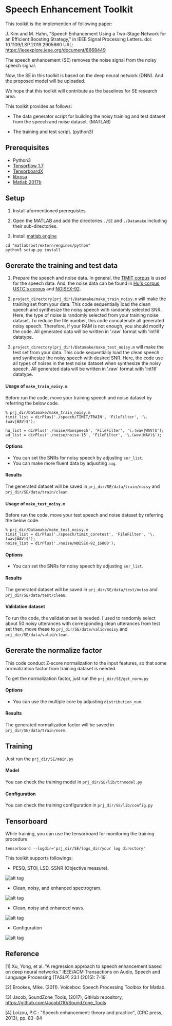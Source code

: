 # Speech Enhancement Toolkit

This toolkit is the implemention of following paper:

J. Kim and M. Hahn, "Speech Enhancement Using a Two-Stage Network for an Efficient Boosting Strategy," in IEEE Signal Processing Letters. doi: 10.1109/LSP.2019.2905660
URL: https://ieeexplore.ieee.org/document/8668449

The speech enhancement (SE) removes the noise signal from the noisy speech signal.

Now, the SE in this toolkit is based on the deep neural network (DNN). And the proposed model will be uploaded.

We hope that this toolkit will contribute as the baselines for SE research area.

This toolkit provides as follows:

- The data generator script for building the noisy training and test dataset from the speech and noise dataset. (MATLAB)

- The training and test script. (python3)

## Prerequisites

- Python3
- [Tensorflow 1.7](https://www.tensorflow.org/)
- [TensorboardX](https://github.com/lanpa/tensorboard-pytorch/tree/master/tensorboardX)
- [librosa](https://librosa.github.io/librosa/)
- [Matlab 2017b](https://kr.mathworks.com/downloads/web_downloads/latest_release)

## Setup

1. Install aformentioned prerequistes.

2. Open the MATLAB and add the directories `./SE` and `./Datamake` including their sub-directories.

3. Install [matlab.engine](https://kr.mathworks.com/help/matlab/matlab_external/install-the-matlab-engine-for-python.html)
```
cd "matlabroot/extern/engines/python"
python3 setup.py install
```

## Gererate the training and test data

1. Prepare the speech and noise data. In general, the [TIMIT corpus](https://github.com/philipperemy/timit) is used for the speech data. And, the noise data can be found in [Hu's corpus](http://staff.ustc.edu.cn/~jundu/The%20team/yongxu/demo/115noises.html), [USTC's corpus](https://pan.baidu.com/s/1dER6UUt) and [NOISEX-92](http://www.speech.cs.cmu.edu/comp.speech/Section1/Data/noisex.html).

2. `project_directory(prj_dir)/Datamake/make_train_noisy.m` will make the training set from your data. This code sequentially load the clean speech and synthesize the noisy speech with randomly selected SNR. Here, the type of noise is randomly selected from your training noise dataset. To reduce the file number, this code concatenate all generated noisy speech. Therefore, if your RAM is not enough, you should modify the code. All generated data will be written in '.raw' format with 'int16' datatype.

3. `project_directory(prj_dir)/Datamake/make_test_noisy.m` will make the test set from your data. This code sequentially load the clean speech and synthesize the noisy speech with desired SNR. Here, the code use all types of noises in the test noise dataset when synthesize the noisy speech. All generated data will be written in '.raw' format with 'int16' datatype.

#### Usage of `make_train_noisy.m`

Before run the code, move your training speech and noise dataset by referring the below code.

```
% prj_dir/Datamake/make_train_noisy.m
timit_list = dirPlus('./speech/TIMIT/TRAIN', 'FileFilter', '\.(wav|WAV)$');

hu_list = dirPlus('./noise/Nonspeech', 'FileFilter', '\.(wav|WAV)$');
ad_list = dirPlus('./noise/noise-15', 'FileFilter', '\.(wav|WAV)$');
```

#### Options

- You can set the SNRs for noisy speech by adjusting `snr_list`. 
- You can make more fluent data by adjusiting `aug`.

#### Results

The generated dataset will be saved in `prj_dir/SE/data/train/noisy` and `prj_dir/SE/data/train/clean`.

#### Usage of `make_test_noisy.m`

Before run the code, move your test speech and noise dataset by referring the below code.

```
% prj_dir/Datamake/make_test_noisy.m
timit_list = dirPlus('./speech/timit_coretest', 'FileFilter', '\.(wav|WAV)$');
noise_list = dirPlus('./noise/NOISEX-92_16000');
```

#### Options

- You can set the SNRs for noisy speech by adjusting `snr_list`. 

#### Results

The generated dataset will be saved in `prj_dir/SE/data/test/noisy` and `prj_dir/SE/data/test/clean`.

#### Validation dataset

To run the code, the validation set is needed. I used to randomly select about 50 noisy utterances with corresponding clean utterances from test set then, move these to `prj_dir/SE/data/valid/noisy` and `prj_dir/SE/data/valid/clean`.

## Gererate the normalize factor

This code conduct Z-score normalization to the input features, so that some normalization factor from training dataset is needed.

To get the normalization factor, just run the `prj_dir/SE/get_norm.py`

#### Options

- You can use the multiple core by adjusting `distribution_num`.

#### Results

The generated normalization factor will be saved in `prj_dir/SE/data/train/norm`.

## Training

Just run the `prj_dir/SE/main.py`

#### Model

You can check the training model in `prj_dir/SE/lib/trnmodel.py` 

#### Configuration

You can check the training configuration in `prj_dir/SE/lib/config.py`

## Tensorboard

While training, you can use the tensorboard for monitoring the training procedure.

`tensorboard --logdir='prj_dir/SE/logs_dir/your log directory'`

This toolkit supports followings:

- PESQ, STOI, LSD, SSNR (Objective measure).

![alt tag](https://user-images.githubusercontent.com/24668469/40900963-0fdeb11e-6809-11e8-806b-1aaa98620632.PNG)

- Clean, noisy, and enhanced spectrogram.

![alt tag](https://user-images.githubusercontent.com/24668469/40900992-29dd83ec-6809-11e8-8991-9255f429de12.PNG)

- Clean, noisy and enhanced wavs.

![alt tag](https://user-images.githubusercontent.com/24668469/40900998-30d1f1f6-6809-11e8-8250-54d22f9fcee7.PNG)

- Configuration

![alt tag](https://user-images.githubusercontent.com/24668469/40901003-358057c4-6809-11e8-9b8b-a1b13848bc97.PNG)

## Reference

[1] Xu, Yong, et al. "A regression approach to speech enhancement based on deep neural networks." IEEE/ACM Transactions on Audio, Speech and Language Processing (TASLP) 23.1 (2015): 7-19.

[2] Brookes, Mike. (2011). Voicebox: Speech Processing Toolbox for Matlab. 

[3] Jacob, SoundZone_Tools, (2017), GitHub repository, https://github.com/JacobD10/SoundZone_Tools

[4] Loizou, P.C.: "Speech enhancement: theory and practice", (CRC press, 2013), pp. 83−84

